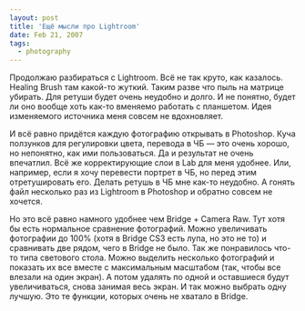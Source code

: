 ```yaml
---
layout: post
title: 'Ещё мысли про Lightroom'
date: Feb 21, 2007
tags:
  - photography
---
```


Продолжаю разбираться с Lightroom. Всё не так круто, как казалось. Healing Brush там какой-то жуткий. Таким разве что пыль на матрице убирать. Для ретуши будет очень неудобно и долго. И не понятно, будет ли оно вообще хоть как-то вменяемо работать с планшетом. Идея изменяемого источника меня совсем не вдохновляет.

И всё равно придётся каждую фотографию открывать в Photoshop. Куча ползунков для регулировки цвета, перевода в ЧБ — это очень хорошо, но непонятно, как ими пользоваться. Да и результат не очень впечатлил. Всё же корректирующие слои в Lab для меня удобнее. Или, например, если я хочу перевести портрет в ЧБ, но перед этим отретушировать его. Делать ретушь в ЧБ мне как-то неудобно. А гонять файл несколько раз из Lightroom в Photoshop и обратно совсем не хочется.

Но это всё равно намного удобнее чем Bridge + Camera Raw. Тут хотя бы есть нормальное сравнение фотографий. Можно увеличивать фотографии до 100% (хотя в Bridge CS3 есть лупа, но это не то) и сравнивать две рядом, чего в Bridge не было. Так же понравилось что-то типа светового стола. Можно выделить несколько фотографий и показать их все вместе с максимальным масштабом (так, чтобы все влезали на один экран). А потом удалять по одной и оставшиеся будут увеличиваться, снова занимая весь экран. И так можно выбрать одну лучшую. Это те функции, которых очень не хватало в Bridge.
